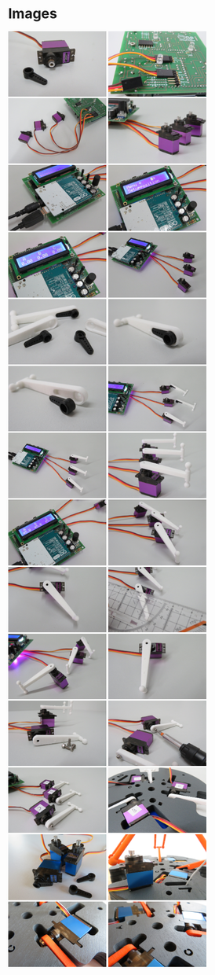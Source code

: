 # Images
[<img src="https://github.com/deltarobotone/image_database/blob/master/servo_assembly/servo_assembly%20(1).PNG" width="200">](https://raw.githubusercontent.com/deltarobotone/image_database/master/servo_assembly/servo_assembly%20(1).PNG)
[<img src="https://github.com/deltarobotone/image_database/blob/master/servo_assembly/servo_assembly%20(2).PNG" width="200">](https://raw.githubusercontent.com/deltarobotone/image_database/master/servo_assembly/servo_assembly%20(2).PNG)
[<img src="https://github.com/deltarobotone/image_database/blob/master/servo_assembly/servo_assembly%20(3).PNG" width="200">](https://raw.githubusercontent.com/deltarobotone/image_database/master/servo_assembly/servo_assembly%20(3).PNG)
[<img src="https://github.com/deltarobotone/image_database/blob/master/servo_assembly/servo_assembly%20(4).PNG" width="200">](https://raw.githubusercontent.com/deltarobotone/image_database/master/servo_assembly/servo_assembly%20(4).PNG)
[<img src="https://github.com/deltarobotone/image_database/blob/master/servo_assembly/servo_assembly%20(5).PNG" width="200">](https://raw.githubusercontent.com/deltarobotone/image_database/master/servo_assembly/servo_assembly%20(5).PNG)
[<img src="https://github.com/deltarobotone/image_database/blob/master/servo_assembly/servo_assembly%20(6).PNG" width="200">](https://raw.githubusercontent.com/deltarobotone/image_database/master/servo_assembly/servo_assembly%20(6).PNG)
[<img src="https://github.com/deltarobotone/image_database/blob/master/servo_assembly/servo_assembly%20(7).PNG" width="200">](https://raw.githubusercontent.com/deltarobotone/image_database/master/servo_assembly/servo_assembly%20(7).PNG)
[<img src="https://github.com/deltarobotone/image_database/blob/master/servo_assembly/servo_assembly%20(8).PNG" width="200">](https://raw.githubusercontent.com/deltarobotone/image_database/master/servo_assembly/servo_assembly%20(8).PNG)
[<img src="https://github.com/deltarobotone/image_database/blob/master/servo_assembly/servo_assembly%20(9).PNG" width="200">](https://raw.githubusercontent.com/deltarobotone/image_database/master/servo_assembly/servo_assembly%20(9).PNG)
[<img src="https://github.com/deltarobotone/image_database/blob/master/servo_assembly/servo_assembly%20(10).PNG" width="200">](https://raw.githubusercontent.com/deltarobotone/image_database/master/servo_assembly/servo_assembly%20(10).PNG)
[<img src="https://github.com/deltarobotone/image_database/blob/master/servo_assembly/servo_assembly%20(11).PNG" width="200">](https://raw.githubusercontent.com/deltarobotone/image_database/master/servo_assembly/servo_assembly%20(11).PNG)
[<img src="https://github.com/deltarobotone/image_database/blob/master/servo_assembly/servo_assembly%20(12).PNG" width="200">](https://raw.githubusercontent.com/deltarobotone/image_database/master/servo_assembly/servo_assembly%20(12).PNG)
[<img src="https://github.com/deltarobotone/image_database/blob/master/servo_assembly/servo_assembly%20(13).PNG" width="200">](https://raw.githubusercontent.com/deltarobotone/image_database/master/servo_assembly/servo_assembly%20(13).PNG)
[<img src="https://github.com/deltarobotone/image_database/blob/master/servo_assembly/servo_assembly%20(14).PNG" width="200">](https://raw.githubusercontent.com/deltarobotone/image_database/master/servo_assembly/servo_assembly%20(14).PNG)
[<img src="https://github.com/deltarobotone/image_database/blob/master/servo_assembly/servo_assembly%20(15).PNG" width="200">](https://raw.githubusercontent.com/deltarobotone/image_database/master/servo_assembly/servo_assembly%20(15).PNG)
[<img src="https://github.com/deltarobotone/image_database/blob/master/servo_assembly/servo_assembly%20(16).PNG" width="200">](https://raw.githubusercontent.com/deltarobotone/image_database/master/servo_assembly/servo_assembly%20(16).PNG)
[<img src="https://github.com/deltarobotone/image_database/blob/master/servo_assembly/servo_assembly%20(17).PNG" width="200">](https://raw.githubusercontent.com/deltarobotone/image_database/master/servo_assembly/servo_assembly%20(17).PNG)
[<img src="https://github.com/deltarobotone/image_database/blob/master/servo_assembly/servo_assembly%20(18).PNG" width="200">](https://raw.githubusercontent.com/deltarobotone/image_database/master/servo_assembly/servo_assembly%20(18).PNG)
[<img src="https://github.com/deltarobotone/image_database/blob/master/servo_assembly/servo_assembly%20(19).PNG" width="200">](https://raw.githubusercontent.com/deltarobotone/image_database/master/servo_assembly/servo_assembly%20(19).PNG)
[<img src="https://github.com/deltarobotone/image_database/blob/master/servo_assembly/servo_assembly%20(20).PNG" width="200">](https://raw.githubusercontent.com/deltarobotone/image_database/master/servo_assembly/servo_assembly%20(20).PNG)
[<img src="https://github.com/deltarobotone/image_database/blob/master/servo_assembly/servo_assembly%20(21).PNG" width="200">](https://raw.githubusercontent.com/deltarobotone/image_database/master/servo_assembly/servo_assembly%20(21).PNG)
[<img src="https://github.com/deltarobotone/image_database/blob/master/servo_assembly/servo_assembly%20(22).PNG" width="200">](https://raw.githubusercontent.com/deltarobotone/image_database/master/servo_assembly/servo_assembly%20(22).PNG)
[<img src="https://github.com/deltarobotone/image_database/blob/master/servo_assembly/servo_assembly%20(23).PNG" width="200">](https://raw.githubusercontent.com/deltarobotone/image_database/master/servo_assembly/servo_assembly%20(23).PNG)
[<img src="https://github.com/deltarobotone/image_database/blob/master/servo_assembly/servo_assembly%20(24).PNG" width="200">](https://raw.githubusercontent.com/deltarobotone/image_database/master/servo_assembly/servo_assembly%20(24).PNG)
[<img src="https://github.com/deltarobotone/image_database/blob/master/servo_assembly/servo_assembly%20(25).PNG" width="200">](https://raw.githubusercontent.com/deltarobotone/image_database/master/servo_assembly/servo_assembly%20(25).PNG)
[<img src="https://github.com/deltarobotone/image_database/blob/master/servo_assembly/servo_assembly%20(26).PNG" width="200">](https://raw.githubusercontent.com/deltarobotone/image_database/master/servo_assembly/servo_assembly%20(26).PNG)
[<img src="https://github.com/deltarobotone/image_database/blob/master/servo_assembly/servo_assembly%20(27).PNG" width="200">](https://raw.githubusercontent.com/deltarobotone/image_database/master/servo_assembly/servo_assembly%20(27).PNG)
[<img src="https://github.com/deltarobotone/image_database/blob/master/servo_assembly/servo_assembly%20(28).PNG" width="200">](https://raw.githubusercontent.com/deltarobotone/image_database/master/servo_assembly/servo_assembly%20(28).PNG)


